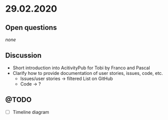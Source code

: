 # 29.02.2020
## Open questions
*none*

## Discussion
- Short introduction into AcitivityPub for Tobi by Franco and Pascal
- Clarify how to provide documentation of user stories, issues, code, etc.
  - Issues/user stories -> filtered List on GitHub
  - Code -> ?

## @TODO
- [ ] Timeline diagram
